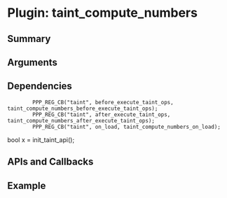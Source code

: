 Plugin: taint_compute_numbers
===========

Summary
-------

Arguments
---------



Dependencies
------------

            PPP_REG_CB("taint", before_execute_taint_ops, taint_compute_numbers_before_execute_taint_ops);
            PPP_REG_CB("taint", after_execute_taint_ops, taint_compute_numbers_after_execute_taint_ops);
            PPP_REG_CB("taint", on_load, taint_compute_numbers_on_load);    
  bool x = init_taint_api();  

APIs and Callbacks
------------------





Example
-------

